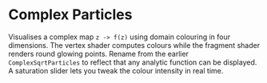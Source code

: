 # Complex Particles

Visualises a complex map `z -> f(z)` using domain colouring in four dimensions. The vertex shader computes colours while the fragment shader renders round glowing points. Rename from the earlier `ComplexSqrtParticles` to reflect that any analytic function can be displayed. A saturation slider lets you tweak the colour intensity in real time.

